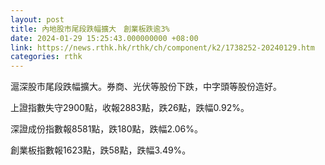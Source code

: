 ```yaml
---
layout: post
title: 內地股市尾段跌幅擴大　創業板跌逾3%
date: 2024-01-29 15:25:43.000000000 +08:00
link: https://news.rthk.hk/rthk/ch/component/k2/1738252-20240129.htm
categories: rthk
---
```


滬深股市尾段跌幅擴大。券商、光伏等股份下跌，中字頭等股份造好。

上證指數失守2900點，收報2883點，跌26點，跌幅0.92%。

深證成份指數報8581點，跌180點，跌幅2.06%。

創業板指數報1623點，跌58點，跌幅3.49%。
